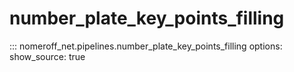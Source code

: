 # number_plate_key_points_filling
::: nomeroff_net.pipelines.number_plate_key_points_filling
        options:
            show_source: true